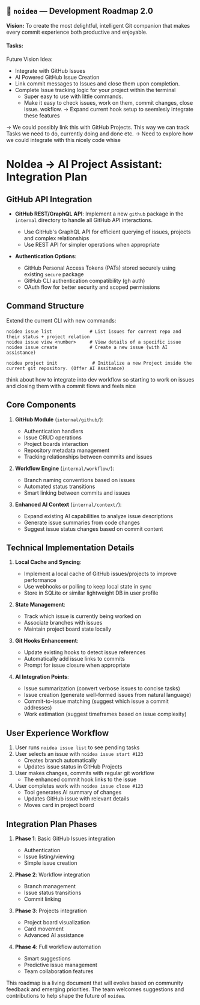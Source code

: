 ## 🧠 `noidea` — Development Roadmap 2.0
**Vision:**
To create the most delightful, intelligent Git companion that makes every commit experience both productive and enjoyable.

#### Tasks:

Future Vision Idea:
- Integrate with GitHub Issues
- AI Powered GitHub Issue Creation
- Link commit messages to Issues and close them upon completion.
- Complete Issue tracking logic for your project within the terminal
    - Super easy to use with little commands.
    - Make it easy to check issues, work on them, commit changes, close issue. wokflow.
-> Expand current hook setup to seemlesly integrate these features

-> We could possibly link this with GitHub Projects. This way we can track Tasks we need to do, currently doing and done etc.
-> Need to explore how we could integrate with this nicely code whise


# NoIdea → AI Project Assistant: Integration Plan

## GitHub API Integration

- **GitHub REST/GraphQL API**: Implement a new `github` package in the `internal` directory to handle all GitHub API interactions.
  - Use GitHub's GraphQL API for efficient querying of issues, projects and complex relationships
  - Use REST API for simpler operations when appropriate

- **Authentication Options**:
  - GitHub Personal Access Tokens (PATs) stored securely using existing `secure` package
  - GitHub CLI authentication compatibility (gh auth)
  - OAuth flow for better security and scoped permissions

## Command Structure

Extend the current CLI with new commands:

```
noidea issue list              # List issues for current repo and their status + project relation
noidea issue view <number>     # View details of a specific issue
noidea issue create            # Create a new issue (with AI assistance)

noidea project init             # Initialize a new Project inside the current git repository. (Offer AI Assitance)
```

think about how to integrate into dev workflow so starting to work on issues and closing them with a commit flows and feels nice

## Core Components

1. **GitHub Module** (`internal/github/`):
   - Authentication handlers
   - Issue CRUD operations
   - Project boards interaction
   - Repository metadata management
   - Tracking relationships between commits and issues

2. **Workflow Engine** (`internal/workflow/`):
   - Branch naming conventions based on issues
   - Automated status transitions
   - Smart linking between commits and issues

3. **Enhanced AI Context** (`internal/context/`):
   - Expand existing AI capabilities to analyze issue descriptions
   - Generate issue summaries from code changes
   - Suggest issue status changes based on commit content

## Technical Implementation Details

1. **Local Cache and Syncing**:
   - Implement a local cache of GitHub issues/projects to improve performance
   - Use webhooks or polling to keep local state in sync
   - Store in SQLite or similar lightweight DB in user profile

2. **State Management**:
   - Track which issue is currently being worked on
   - Associate branches with issues
   - Maintain project board state locally

3. **Git Hooks Enhancement**:
   - Update existing hooks to detect issue references
   - Automatically add issue links to commits
   - Prompt for issue closure when appropriate

4. **AI Integration Points**:
   - Issue summarization (convert verbose issues to concise tasks)
   - Issue creation (generate well-formed issues from natural language)
   - Commit-to-issue matching (suggest which issue a commit addresses)
   - Work estimation (suggest timeframes based on issue complexity)

## User Experience Workflow

1. User runs `noidea issue list` to see pending tasks
2. User selects an issue with `noidea issue start #123`
   - Creates branch automatically
   - Updates issue status in GitHub Projects
3. User makes changes, commits with regular git workflow
   - The enhanced commit hook links to the issue
4. User completes work with `noidea issue close #123`
   - Tool generates AI summary of changes
   - Updates GitHub issue with relevant details
   - Moves card in project board

## Integration Plan Phases

1. **Phase 1**: Basic GitHub Issues integration
   - Authentication
   - Issue listing/viewing
   - Simple issue creation

2. **Phase 2**: Workflow integration
   - Branch management
   - Issue status transitions
   - Commit linking

3. **Phase 3**: Projects integration
   - Project board visualization
   - Card movement
   - Advanced AI assistance

4. **Phase 4**: Full workflow automation
   - Smart suggestions
   - Predictive issue management
   - Team collaboration features

This roadmap is a living document that will evolve based on community feedback and emerging priorities. The team welcomes suggestions and contributions to help shape the future of `noidea`.
